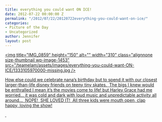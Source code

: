 ```yaml
---
title: everything you could want ON ICE!
date: 2012-07-22 00:00:00 Z
permalink: "/2012/07/22/20120722everything-you-could-want-on-ice/"
categories:
- Picture of the Day
- Uncategorized
author: Jennifer
layout: post
---
```


[<img title="IMG_0859" height="150" alt="" width="310" class="alignnone size-thumbnail wp-image-1453" src="/teamelam/assets/images/everything-you-could-want-ON-ICE/1333105970000-missing.jpg />](http://www.flickr.com/photos/jenniferandJennifers_photos/sets/72157630463868820/)

[How else could we celebrate nana&#8217;s birthday but to spend it with our closest larger-than-life disney friends on teeny tiny skates.  The bigs I knew would be enthralled I mean it&#8217;s the movies come to life! but Harley Grace had me worried&#8230; it was cold and dark with loud music and unpredictable activity all around&#8230;  NOPE!  SHE LOVED IT!  All three kids were mouth open, clap happy, loving the show!](http://www.flickr.com/photos/jenniferandJennifers_photos/sets/72157630463868820/)

[ ](http://www.flickr.com/photos/jenniferandJennifers_photos/sets/72157630463868820/)
